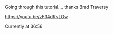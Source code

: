 Going through this tutorial.... thanks Brad Traversy

https://youtu.be/zF34dRivLOw

Currently at 36:56